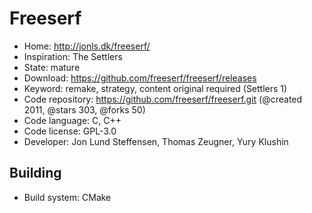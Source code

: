 # Freeserf

- Home: http://jonls.dk/freeserf/
- Inspiration: The Settlers
- State: mature
- Download: https://github.com/freeserf/freeserf/releases
- Keyword: remake, strategy, content original required (Settlers 1)
- Code repository: https://github.com/freeserf/freeserf.git (@created 2011, @stars 303, @forks 50)
- Code language: C, C++
- Code license: GPL-3.0
- Developer: Jon Lund Steffensen, Thomas Zeugner, Yury Klushin

## Building

- Build system: CMake
